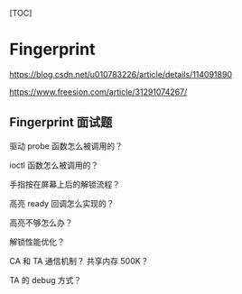 [TOC]

# Fingerprint



https://blog.csdn.net/u010783226/article/details/114091890



https://www.freesion.com/article/31291074267/






## Fingerprint 面试题

驱动 probe 函数怎么被调用的？




ioctl 函数怎么被调用的？





手指按在屏幕上后的解锁流程？





高亮 ready 回调怎么实现的？





高亮不够怎么办？





解锁性能优化？




CA 和 TA 通信机制？
共享内存
500K？





TA 的 debug 方式？









